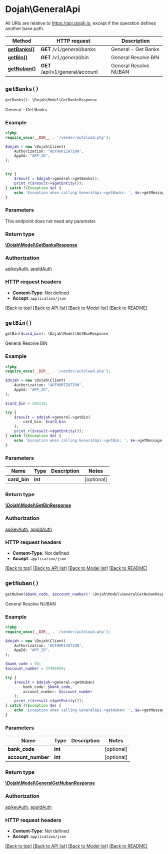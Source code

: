 # Dojah\GeneralApi

All URIs are relative to https://api.dojah.io, except if the operation defines another base path.

| Method | HTTP request | Description |
| ------------- | ------------- | ------------- |
| [**getBanks()**](GeneralApi.md#getBanks) | **GET** /v1/general/banks | General - Get Banks |
| [**getBin()**](GeneralApi.md#getBin) | **GET** /v1/general/bin | General Resolve BIN |
| [**getNuban()**](GeneralApi.md#getNuban) | **GET** /api/v1/general/account | General Resolve NUBAN |


## `getBanks()`

```php
getBanks(): \Dojah\Model\GetBanksResponse
```

General - Get Banks

### Example

```php
<?php
require_once(__DIR__ . '/vendor/autoload.php');

$dojah = new \Dojah\Client(
    Authorization: "AUTHORIZATION",
    AppId: "APP_ID",
);


try {
    $result = $dojah->general->getBanks();
    print_r($result->$getEntity());
} catch (\Exception $e) {
    echo 'Exception when calling GeneralApi->getBanks: ', $e->getMessage(), PHP_EOL;
}
```

### Parameters

This endpoint does not need any parameter.

### Return type

[**\Dojah\Model\GetBanksResponse**](../Model/GetBanksResponse.md)

### Authorization

[apikeyAuth](../../README.md#apikeyAuth), [appIdAuth](../../README.md#appIdAuth)

### HTTP request headers

- **Content-Type**: Not defined
- **Accept**: `application/json`

[[Back to top]](#) [[Back to API list]](../../README.md#endpoints)
[[Back to Model list]](../../README.md#models)
[[Back to README]](../../README.md)

## `getBin()`

```php
getBin($card_bin): \Dojah\Model\GetBinResponse
```

General Resolve BIN

### Example

```php
<?php
require_once(__DIR__ . '/vendor/autoload.php');

$dojah = new \Dojah\Client(
    Authorization: "AUTHORIZATION",
    AppId: "APP_ID",
);

$card_bin = 506118;

try {
    $result = $dojah->general->getBin(
        card_bin: $card_bin
    );
    print_r($result->$getEntity());
} catch (\Exception $e) {
    echo 'Exception when calling GeneralApi->getBin: ', $e->getMessage(), PHP_EOL;
}
```

### Parameters

| Name | Type | Description  | Notes |
| ------------- | ------------- | ------------- | ------------- |
| **card_bin** | **int**|  | [optional] |

### Return type

[**\Dojah\Model\GetBinResponse**](../Model/GetBinResponse.md)

### Authorization

[apikeyAuth](../../README.md#apikeyAuth), [appIdAuth](../../README.md#appIdAuth)

### HTTP request headers

- **Content-Type**: Not defined
- **Accept**: `application/json`

[[Back to top]](#) [[Back to API list]](../../README.md#endpoints)
[[Back to Model list]](../../README.md#models)
[[Back to README]](../../README.md)

## `getNuban()`

```php
getNuban($bank_code, $account_number): \Dojah\Model\GeneralGetNubanResponse
```

General Resolve NUBAN

### Example

```php
<?php
require_once(__DIR__ . '/vendor/autoload.php');

$dojah = new \Dojah\Client(
    Authorization: "AUTHORIZATION",
    AppId: "APP_ID",
);

$bank_code = 58;
$account_number = 37466959;

try {
    $result = $dojah->general->getNuban(
        bank_code: $bank_code, 
        account_number: $account_number
    );
    print_r($result->$getEntity());
} catch (\Exception $e) {
    echo 'Exception when calling GeneralApi->getNuban: ', $e->getMessage(), PHP_EOL;
}
```

### Parameters

| Name | Type | Description  | Notes |
| ------------- | ------------- | ------------- | ------------- |
| **bank_code** | **int**|  | [optional] |
| **account_number** | **int**|  | [optional] |

### Return type

[**\Dojah\Model\GeneralGetNubanResponse**](../Model/GeneralGetNubanResponse.md)

### Authorization

[apikeyAuth](../../README.md#apikeyAuth), [appIdAuth](../../README.md#appIdAuth)

### HTTP request headers

- **Content-Type**: Not defined
- **Accept**: `application/json`

[[Back to top]](#) [[Back to API list]](../../README.md#endpoints)
[[Back to Model list]](../../README.md#models)
[[Back to README]](../../README.md)
